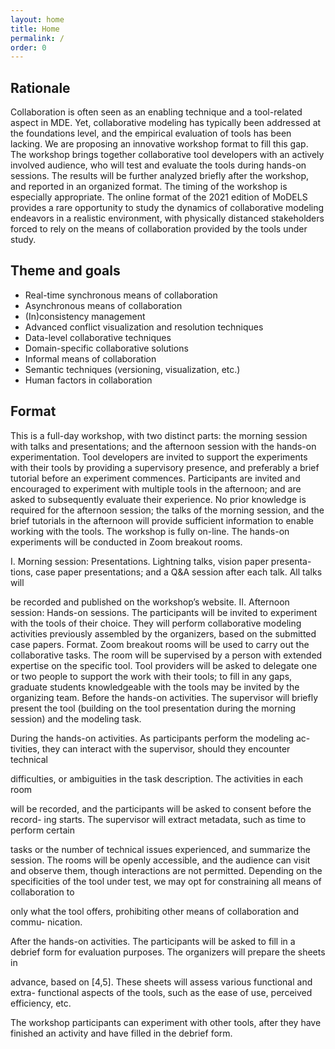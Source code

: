 ```yaml
---
layout: home
title: Home
permalink: /
order: 0
---
```


## Rationale

Collaboration is often seen as an enabling technique and a tool-related aspect in MDE. Yet, collaborative modeling has typically been addressed at the foundations level, and the empirical evaluation of tools has been lacking. We are proposing an innovative workshop format to fill this gap. The workshop brings together collaborative tool developers with an actively involved audience, who will test and evaluate the tools during hands-on sessions. The results will be further analyzed briefly after the workshop, and reported in an  organized  format. The timing of the workshop is especially appropriate. The online format of the 2021 edition of MoDELS provides a rare opportunity to study the dynamics of collaborative modeling endeavors in a realistic environment, with physically distanced stakeholders forced to rely on the means of collaboration provided by the tools under study.

## Theme and goals

- Real-time synchronous means of collaboration
- Asynchronous means of collaboration
- (In)consistency management
- Advanced conflict visualization and resolution techniques
- Data-level collaborative techniques
- Domain-specific collaborative solutions
- Informal means of collaboration
- Semantic techniques (versioning, visualization, etc.)
- Human factors in collaboration


## Format

This is a full-day workshop, with two distinct parts: the morning session with talks and presentations; and the afternoon session with the hands-on experimentation. Tool developers are invited to support the experiments with their tools by providing a supervisory presence, and preferably a brief tutorial before an experiment commences. Participants are invited and encouraged to experiment with multiple tools in the afternoon; and are asked to subsequently evaluate their experience. No prior knowledge is required for the afternoon session; the talks of the morning session, and the brief tutorials in the afternoon will provide sufficient information to enable working with the tools. The workshop is fully on-line. The hands-on experiments will be conducted in Zoom breakout rooms.

I. Morning session: Presentations. Lightning talks, vision paper presenta-
tions, case paper presentations; and a Q&A session after each talk. All talks will

be recorded and published on the workshop’s website.
II. Afternoon session: Hands-on sessions.
The participants will be invited to experiment with the tools of their choice.
They will perform collaborative modeling activities previously assembled by the
organizers, based on the submitted case papers.
Format. Zoom breakout rooms will be used to carry out the collaborative tasks.
The room will be supervised by a person with extended expertise on the specific
tool. Tool providers will be asked to delegate one or two people to support the
work with their tools; to fill in any gaps, graduate students knowledgeable with
the tools may be invited by the organizing team.
Before the hands-on activities. The supervisor will briefly present the tool
(building on the tool presentation during the morning session) and the modeling
task.

During the hands-on activities. As participants perform the modeling ac-
tivities, they can interact with the supervisor, should they encounter technical

difficulties, or ambiguities in the task description. The activities in each room

will be recorded, and the participants will be asked to consent before the record-
ing starts. The supervisor will extract metadata, such as time to perform certain

tasks or the number of technical issues experienced, and summarize the session.
The rooms will be openly accessible, and the audience can visit and observe
them, though interactions are not permitted. Depending on the specificities of
the tool under test, we may opt for constraining all means of collaboration to

only what the tool offers, prohibiting other means of collaboration and commu-
nication.

After the hands-on activities. The participants will be asked to fill in a
debrief form for evaluation purposes. The organizers will prepare the sheets in

advance, based on [4,5]. These sheets will assess various functional and extra-
functional aspects of the tools, such as the ease of use, perceived efficiency, etc.

The workshop participants can experiment with other tools, after they have
finished an activity and have filled in the debrief form.